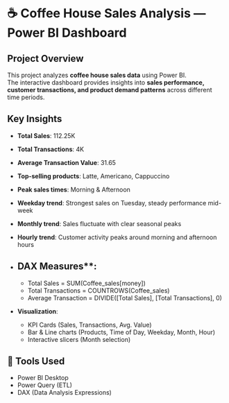 # ☕ Coffee House Sales Analysis — Power BI Dashboard

## Project Overview
This project analyzes **coffee house sales data** using Power BI.  
The interactive dashboard provides insights into **sales performance, customer transactions, and product demand patterns** across different time periods.

## Key Insights
- **Total Sales**: 112.25K  
- **Total Transactions**: 4K  
- **Average Transaction Value**: 31.65  
- **Top-selling products**: Latte, Americano, Cappuccino  
- **Peak sales times**: Morning & Afternoon 
- **Weekday trend**: Strongest sales on Tuesday, steady performance mid-week  
- **Monthly trend**: Sales fluctuate with clear seasonal peaks  
- **Hourly trend**: Customer activity peaks around morning and afternoon hours  

- ## DAX Measures**:
  - Total Sales = SUM(Coffee_sales[money])
  - Total Transactions = COUNTROWS(Coffee_sales)
  - Average Transaction = DIVIDE([Total Sales], [Total Transactions], 0)
    
- **Visualization**:
  - KPI Cards (Sales, Transactions, Avg. Value)  
  - Bar & Line charts (Products, Time of Day, Weekday, Month, Hour)  
  - Interactive slicers (Month selection)  

## 🚀 Tools Used
- Power BI Desktop  
- Power Query (ETL)  
- DAX (Data Analysis Expressions)  
